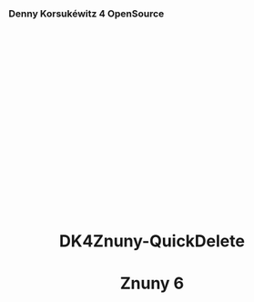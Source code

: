 <p style="text-align: left;">
    <h3 style="text-align: left;">Denny Korsukéwitz 4 OpenSource</h3>
</p>
<p style="padding-top: 300px">
    <br>
</p>
<h1 style="text-align: center;">
DK4Znuny-QuickDelete
</h1>

<h1 style="text-align: center;">
Znuny 6
</h1>
<p style="padding-top: 520px">
    <br>
</p>


